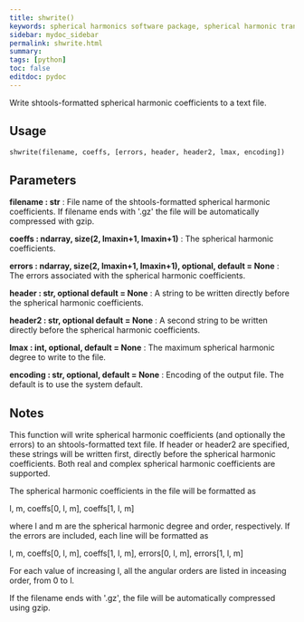 ```yaml
---
title: shwrite()
keywords: spherical harmonics software package, spherical harmonic transform, legendre functions, multitaper spectral analysis, fortran, Python, gravity, magnetic field
sidebar: mydoc_sidebar
permalink: shwrite.html
summary:
tags: [python]
toc: false
editdoc: pydoc
---
```


Write shtools-formatted spherical harmonic coefficients to a text file.

## Usage

```python
shwrite(filename, coeffs, [errors, header, header2, lmax, encoding])
```

## Parameters

**filename : str**
:   File name of the shtools-formatted spherical harmonic coefficients. If
        filename ends with '.gz' the file will be automatically compressed with
        gzip.

**coeffs : ndarray, size(2, lmaxin+1, lmaxin+1)**
:   The spherical harmonic coefficients.

**errors : ndarray, size(2, lmaxin+1, lmaxin+1), optional, default = None**
:   The errors associated with the spherical harmonic coefficients.

**header : str, optional default = None**
:   A string to be written directly before the spherical harmonic
        coefficients.

**header2 : str, optional default = None**
:   A second string to be written directly before the spherical harmonic
        coefficients.

**lmax : int, optional, default = None**
:   The maximum spherical harmonic degree to write to the file.

**encoding : str, optional, default = None**
:   Encoding of the output file. The default is to use the system default.

## Notes

This function will write spherical harmonic coefficients (and optionally
the errors) to an shtools-formatted text file. If header or header2 are
specified, these strings will be written first, directly before the
spherical harmonic coefficients. Both real and complex spherical harmonic
coefficients are supported.

The spherical harmonic coefficients in the file will be formatted as

l, m, coeffs[0, l, m], coeffs[1, l, m]

where l and m are the spherical harmonic degree and order, respectively.
If the errors are included, each line will be formatted as

l, m, coeffs[0, l, m], coeffs[1, l, m], errors[0, l, m], errors[1, l, m]

For each value of increasing l, all the angular orders are listed in
inceasing order, from 0 to l.

If the filename ends with '.gz', the file will be automatically compressed
using gzip.
    